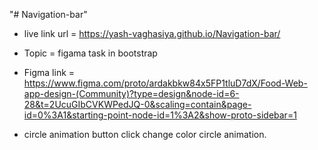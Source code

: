 "# Navigation-bar" 

- live  link  url =  https://yash-vaghasiya.github.io/Navigation-bar/

- Topic = figama task in bootstrap

* Figma link =  https://www.figma.com/proto/ardakbkw84x5FP1tluD7dX/Food-Web-app-design-(Community)?type=design&node-id=6-28&t=2UcuGIbCVKWPedJQ-0&scaling=contain&page-id=0%3A1&starting-point-node-id=1%3A2&show-proto-sidebar=1 

* circle  animation button click change color circle animation.
